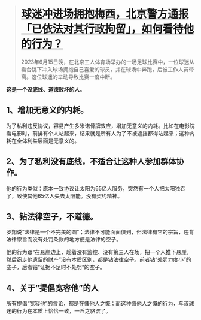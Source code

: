 > # [球迷冲进场拥抱梅西，北京警方通报「已依法对其行政拘留」，如何看待他的行为？](https://www.zhihu.com/question/606862192)
>
> 2023年6月15日晚，在北京工人体育场举办的一场足球比赛中，一位球迷从看台跳下冲入球场拥抱自己喜爱的球员，并在球场中奔跑，后被工作人员带离。这位球迷的举动导致比赛一度中断。

**这是一个没底线、道德败坏的人。**

## 1、增加无意义的内耗。

为了私利违反协议，容易产生多米诺骨牌效应，增加无意义的内耗。比如在电影院看电影时，前排有个人站起来，结果就是所有人为了不被遮挡都得站起来；这种内耗在全体利益层面是无意义的。

## 2、为了私利没有底线，不适合让这种人参加群体协作。

他的行为类似：原本一致协议让太阳为65亿人服务，突然有一个人把太阳独吞了，致使其他65亿人失去太阳能。没有契约精神。

## 3、钻法律空子，不道德。

罗翔说“法律是一个不完美的圆”；法律不可能面面俱到，但法律有它的宗旨，违背法律宗旨而没有处罚条款的地方便是法律的空子。

他的行为跟“在悬崖边上，趁着没有监控、没有第三人在场，把一个人推下悬崖，然后窃走他遗留的财产”没有本质区别，都是钻法律空子。前者钻“处罚力度小”的空子，后者钻“证据不足时不处罚”的空子。

## 4、关于“提倡宽容他”的人

所有提倡“宽容他”的言论，都是在慷他人之慨；而这种慷他人之慨的行为，与该球迷的行为在本质上恰恰一致，一丘之貉罢了。
